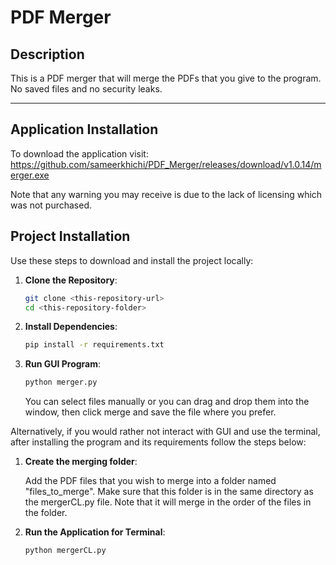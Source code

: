 # PDF Merger

## Description
This is a PDF merger that will merge the PDFs that you give to the program. No saved files and no security leaks.

---

## Application Installation

To download the application visit: https://github.com/sameerkhichi/PDF_Merger/releases/download/v1.0.14/merger.exe

Note that any warning you may receive is due to the lack of licensing which was not purchased.


## Project Installation

Use these steps to download and install the project locally:

1. **Clone the Repository**:
   ```bash
   git clone <this-repository-url>
   cd <this-repository-folder>
   ```

2. **Install Dependencies**:
   ```bash
   pip install -r requirements.txt
   ```

3. **Run GUI Program**:
   ```bash
   python merger.py
   ```

   You can select files manually or you can drag and drop them into the window, then click merge and save the file where you prefer.

Alternatively, if you would rather not interact with GUI and use the terminal, after installing the program and its requirements follow the steps below: 
   
1. **Create the merging folder**:
   
   Add the PDF files that you wish to merge into a folder named "files_to_merge". Make sure that this folder is in the same directory as the mergerCL.py file.
   Note that it will merge in the order of the files in the folder.
   
   
2. **Run the Application for Terminal**:
   ```bash
   python mergerCL.py
   ```
